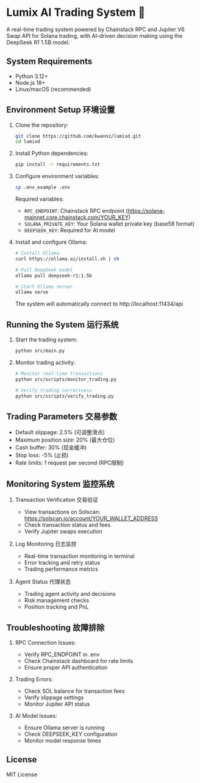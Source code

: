 # Lumix AI Trading System 🤖

A real-time trading system powered by Chainstack RPC and Jupiter V6 Swap API for Solana trading, with AI-driven decision making using the DeepSeek R1 1.5B model.

## System Requirements
- Python 3.12+
- Node.js 18+
- Linux/macOS (recommended)

## Environment Setup 环境设置

1. Clone the repository:
   ```bash
   git clone https://github.com/kwannz/lumixd.git
   cd lumixd
   ```

2. Install Python dependencies:
   ```bash
   pip install -r requirements.txt
   ```

3. Configure environment variables:
   ```bash
   cp .env_example .env
   ```
   Required variables:
   - `RPC_ENDPOINT`: Chainstack RPC endpoint (https://solana-mainnet.core.chainstack.com/YOUR_KEY)
   - `SOLANA_PRIVATE_KEY`: Your Solana wallet private key (base58 format)
   - `DEEPSEEK_KEY`: Required for AI model

4. Install and configure Ollama:
   ```bash
   # Install Ollama
   curl https://ollama.ai/install.sh | sh

   # Pull DeepSeek model
   ollama pull deepseek-r1:1.5b

   # Start Ollama server
   ollama serve
   ```
   The system will automatically connect to http://localhost:11434/api

## Running the System 运行系统

1. Start the trading system:
   ```bash
   python src/main.py
   ```

2. Monitor trading activity:
   ```bash
   # Monitor real-time transactions
   python src/scripts/monitor_trading.py

   # Verify trading correctness
   python src/scripts/verify_trading.py
   ```

## Trading Parameters 交易参数

- Default slippage: 2.5% (可调整滑点)
- Maximum position size: 20% (最大仓位)
- Cash buffer: 30% (现金缓冲)
- Stop loss: -5% (止损)
- Rate limits: 1 request per second (RPC限制)

## Monitoring System 监控系统

1. Transaction Verification 交易验证
   - View transactions on Solscan: https://solscan.io/account/YOUR_WALLET_ADDRESS
   - Check transaction status and fees
   - Verify Jupiter swaps execution

2. Log Monitoring 日志监控
   - Real-time transaction monitoring in terminal
   - Error tracking and retry status
   - Trading performance metrics

3. Agent Status 代理状态
   - Trading agent activity and decisions
   - Risk management checks
   - Position tracking and PnL

## Troubleshooting 故障排除

1. RPC Connection Issues:
   - Verify RPC_ENDPOINT in .env
   - Check Chainstack dashboard for rate limits
   - Ensure proper API authentication

2. Trading Errors:
   - Check SOL balance for transaction fees
   - Verify slippage settings
   - Monitor Jupiter API status

3. AI Model Issues:
   - Ensure Ollama server is running
   - Check DEEPSEEK_KEY configuration
   - Monitor model response times

## License
MIT License
